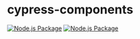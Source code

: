 # cypress-components


[![Node.js Package](https://github.com/dannysilence/cypress-components/actions/workflows/npm-publish-github-packages.yml/badge.svg?event=release)](https://github.com/dannysilence/cypress-components/actions/workflows/npm-publish-github-packages.yml)
[![Node.js Package](https://github.com/dannysilence/cypress-components/actions/workflows/npm-publish-github-packages.yml/badge.svg?event=registry_package)](https://github.com/dannysilence/cypress-components/actions/workflows/npm-publish-github-packages.yml)

